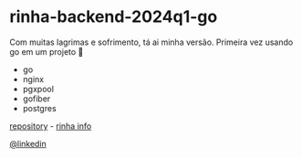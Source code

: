 # rinha-backend-2024q1-go

Com muitas lagrimas e sofrimento, tá ai minha versão. Primeira vez usando go em um projeto 🤗

- go
- nginx
- pgxpool
- gofiber
- postgres


[repository](https://github.com/henriiquematheus/rinha-backend-2024q1-go) - [rinha info](https://github.com/zanfranceschi/rinha-de-backend-2024-q1)


[@linkedin]()


